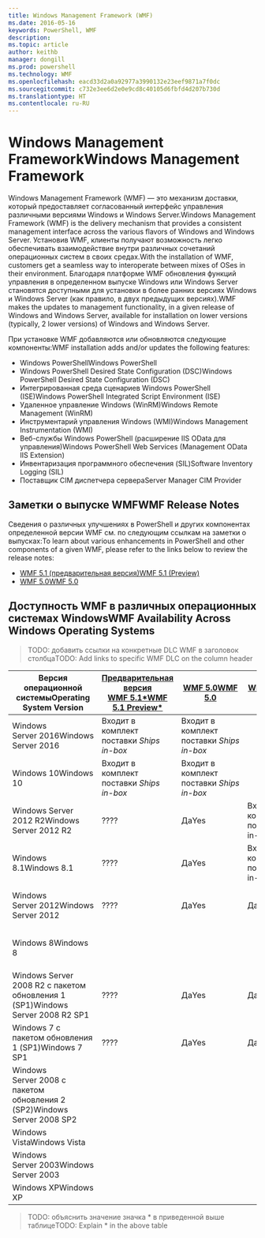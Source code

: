 ```yaml
---
title: Windows Management Framework (WMF)
ms.date: 2016-05-16
keywords: PowerShell, WMF
description: 
ms.topic: article
author: keithb
manager: dongill
ms.prod: powershell
ms.technology: WMF
ms.openlocfilehash: eacd33d2a0a92977a3990132e23eef9871a7f0dc
ms.sourcegitcommit: c732e3ee6d2e0e9cd8c40105d6fbfd4d207b730d
ms.translationtype: HT
ms.contentlocale: ru-RU
---
```

# <a name="windows-management-framework"></a><span data-ttu-id="99a9d-103">Windows Management Framework</span><span class="sxs-lookup"><span data-stu-id="99a9d-103">Windows Management Framework</span></span>

<span data-ttu-id="99a9d-104">Windows Management Framework (WMF) — это механизм доставки, который предоставляет согласованный интерфейс управления различными версиями Windows и Windows Server.</span><span class="sxs-lookup"><span data-stu-id="99a9d-104">Windows Management Framework (WMF) is the delivery mechanism that provides a consistent management interface across the various flavors of Windows and Windows Server.</span></span>
<span data-ttu-id="99a9d-105">Установив WMF, клиенты получают возможность легко обеспечивать взаимодействие внутри различных сочетаний операционных систем в своих средах.</span><span class="sxs-lookup"><span data-stu-id="99a9d-105">With the installation of WMF, customers get a seamless way to interoperate between mixes of OSes in their environment.</span></span>
<span data-ttu-id="99a9d-106">Благодаря платформе WMF обновления функций управления в определенном выпуске Windows или Windows Server становятся доступными для установки в более ранних версиях Windows и Windows Server (как правило, в двух предыдущих версиях).</span><span class="sxs-lookup"><span data-stu-id="99a9d-106">WMF makes the updates to management functionality, in a given release of Windows and Windows Server, available for installation on lower versions (typically, 2 lower versions) of Windows and Windows Server.</span></span>

<span data-ttu-id="99a9d-107">При установке WMF добавляются или обновляются следующие компоненты:</span><span class="sxs-lookup"><span data-stu-id="99a9d-107">WMF installation adds and/or updates the following features:</span></span>

- <span data-ttu-id="99a9d-108">Windows PowerShell</span><span class="sxs-lookup"><span data-stu-id="99a9d-108">Windows PowerShell</span></span>
- <span data-ttu-id="99a9d-109">Windows PowerShell Desired State Configuration (DSC)</span><span class="sxs-lookup"><span data-stu-id="99a9d-109">Windows PowerShell Desired State Configuration (DSC)</span></span>
- <span data-ttu-id="99a9d-110">Интегрированная среда сценариев Windows PowerShell (ISE)</span><span class="sxs-lookup"><span data-stu-id="99a9d-110">Windows PowerShell Integrated Script Environment (ISE)</span></span>
- <span data-ttu-id="99a9d-111">Удаленное управление Windows (WinRM)</span><span class="sxs-lookup"><span data-stu-id="99a9d-111">Windows Remote Management (WinRM)</span></span>
- <span data-ttu-id="99a9d-112">Инструментарий управления Windows (WMI)</span><span class="sxs-lookup"><span data-stu-id="99a9d-112">Windows Management Instrumentation (WMI)</span></span>
- <span data-ttu-id="99a9d-113">Веб-службы Windows PowerShell (расширение IIS OData для управления)</span><span class="sxs-lookup"><span data-stu-id="99a9d-113">Windows PowerShell Web Services (Management OData IIS Extension)</span></span>
- <span data-ttu-id="99a9d-114">Инвентаризация программного обеспечения (SIL)</span><span class="sxs-lookup"><span data-stu-id="99a9d-114">Software Inventory Logging (SIL)</span></span>
- <span data-ttu-id="99a9d-115">Поставщик CIM диспетчера сервера</span><span class="sxs-lookup"><span data-stu-id="99a9d-115">Server Manager CIM Provider</span></span>

## <a name="wmf-release-notes"></a><span data-ttu-id="99a9d-116">Заметки о выпуске WMF</span><span class="sxs-lookup"><span data-stu-id="99a9d-116">WMF Release Notes</span></span>
<span data-ttu-id="99a9d-117">Сведения о различных улучшениях в PowerShell и других компонентах определенной версии WMF см. по следующим ссылкам на заметки о выпусках:</span><span class="sxs-lookup"><span data-stu-id="99a9d-117">To learn about various enhancements in PowerShell and other components of a given WMF, please refer to the links below to review the release notes:</span></span>


- [<span data-ttu-id="99a9d-118">WMF 5.1 (предварительная версия)</span><span class="sxs-lookup"><span data-stu-id="99a9d-118">WMF 5.1 (Preview)</span></span>](5.1/release-notes.md)
- [<span data-ttu-id="99a9d-119">WMF 5.0</span><span class="sxs-lookup"><span data-stu-id="99a9d-119">WMF 5.0</span></span>](5.0/releasenotes.md)


## <a name="wmf-availability-across-windows-operating-systems"></a><span data-ttu-id="99a9d-120">Доступность WMF в различных операционных системах Windows</span><span class="sxs-lookup"><span data-stu-id="99a9d-120">WMF Availability Across Windows Operating Systems</span></span>

><span data-ttu-id="99a9d-121">TODO: добавить ссылки на конкретные DLC WMF в заголовок столбца</span><span class="sxs-lookup"><span data-stu-id="99a9d-121">TODO: Add links to specific WMF DLC on the column header</span></span>

| <span data-ttu-id="99a9d-122">Версия операционной системы</span><span class="sxs-lookup"><span data-stu-id="99a9d-122">Operating System Version</span></span> | [<span data-ttu-id="99a9d-123">Предварительная версия WMF 5.1*</span><span class="sxs-lookup"><span data-stu-id="99a9d-123">WMF 5.1 Preview*</span></span>]() | [<span data-ttu-id="99a9d-124">WMF 5.0</span><span class="sxs-lookup"><span data-stu-id="99a9d-124">WMF 5.0</span></span>]() | [<span data-ttu-id="99a9d-125">WMF 4.0</span><span class="sxs-lookup"><span data-stu-id="99a9d-125">WMF 4.0</span></span>]() |  [<span data-ttu-id="99a9d-126">WMF 3.0</span><span class="sxs-lookup"><span data-stu-id="99a9d-126">WMF 3.0</span></span>]() | [<span data-ttu-id="99a9d-127">WMF (2.0)</span><span class="sxs-lookup"><span data-stu-id="99a9d-127">WMF (2.0)</span></span>]() |
| ------------------------ | ----------- | ----------- | ----------- | ------------ |  ------------- |
| <span data-ttu-id="99a9d-128">Windows Server 2016</span><span class="sxs-lookup"><span data-stu-id="99a9d-128">Windows Server 2016</span></span> | <span data-ttu-id="99a9d-129">Входит в комплект поставки *</span><span class="sxs-lookup"><span data-stu-id="99a9d-129">Ships in-box*</span></span> | <span data-ttu-id="99a9d-130">Входит в комплект поставки *</span><span class="sxs-lookup"><span data-stu-id="99a9d-130">Ships in-box*</span></span> |  |  |  |
| <span data-ttu-id="99a9d-131">Windows 10</span><span class="sxs-lookup"><span data-stu-id="99a9d-131">Windows 10</span></span> | <span data-ttu-id="99a9d-132">Входит в комплект поставки *</span><span class="sxs-lookup"><span data-stu-id="99a9d-132">Ships in-box*</span></span> | <span data-ttu-id="99a9d-133">Входит в комплект поставки *</span><span class="sxs-lookup"><span data-stu-id="99a9d-133">Ships in-box*</span></span>  | | | |  
| <span data-ttu-id="99a9d-134">Windows Server 2012 R2</span><span class="sxs-lookup"><span data-stu-id="99a9d-134">Windows Server 2012 R2</span></span>| <span data-ttu-id="99a9d-135">??</span><span class="sxs-lookup"><span data-stu-id="99a9d-135">??</span></span> | <span data-ttu-id="99a9d-136">Да</span><span class="sxs-lookup"><span data-stu-id="99a9d-136">Yes</span></span> | <span data-ttu-id="99a9d-137">Входит в комплект поставки</span><span class="sxs-lookup"><span data-stu-id="99a9d-137">Ships in-box</span></span> |  |  |
| <span data-ttu-id="99a9d-138">Windows 8.1</span><span class="sxs-lookup"><span data-stu-id="99a9d-138">Windows 8.1</span></span> | <span data-ttu-id="99a9d-139">??</span><span class="sxs-lookup"><span data-stu-id="99a9d-139">??</span></span> | <span data-ttu-id="99a9d-140">Да</span><span class="sxs-lookup"><span data-stu-id="99a9d-140">Yes</span></span> |  <span data-ttu-id="99a9d-141">Входит в комплект поставки</span><span class="sxs-lookup"><span data-stu-id="99a9d-141">Ships in-box</span></span> |  |  |
| <span data-ttu-id="99a9d-142">Windows Server 2012</span><span class="sxs-lookup"><span data-stu-id="99a9d-142">Windows Server 2012</span></span> | <span data-ttu-id="99a9d-143">??</span><span class="sxs-lookup"><span data-stu-id="99a9d-143">??</span></span> | <span data-ttu-id="99a9d-144">Да</span><span class="sxs-lookup"><span data-stu-id="99a9d-144">Yes</span></span> | <span data-ttu-id="99a9d-145">Да</span><span class="sxs-lookup"><span data-stu-id="99a9d-145">Yes</span></span> |  <span data-ttu-id="99a9d-146">Входит в комплект поставки</span><span class="sxs-lookup"><span data-stu-id="99a9d-146">Ships in-box</span></span> | |
| <span data-ttu-id="99a9d-147">Windows 8</span><span class="sxs-lookup"><span data-stu-id="99a9d-147">Windows 8</span></span> |  |  |  | <span data-ttu-id="99a9d-148">Входит в комплект поставки</span><span class="sxs-lookup"><span data-stu-id="99a9d-148">Ships in-box</span></span> | |
| <span data-ttu-id="99a9d-149">Windows Server 2008 R2 с пакетом обновления 1 (SP1)</span><span class="sxs-lookup"><span data-stu-id="99a9d-149">Windows Server 2008 R2 SP1</span></span> | <span data-ttu-id="99a9d-150">??</span><span class="sxs-lookup"><span data-stu-id="99a9d-150">??</span></span> | <span data-ttu-id="99a9d-151">Да</span><span class="sxs-lookup"><span data-stu-id="99a9d-151">Yes</span></span> | <span data-ttu-id="99a9d-152">Да</span><span class="sxs-lookup"><span data-stu-id="99a9d-152">Yes</span></span> |  <span data-ttu-id="99a9d-153">Да</span><span class="sxs-lookup"><span data-stu-id="99a9d-153">Yes</span></span>| <span data-ttu-id="99a9d-154">Входит в комплект поставки</span><span class="sxs-lookup"><span data-stu-id="99a9d-154">Ships in-box</span></span> |
| <span data-ttu-id="99a9d-155">Windows 7 с пакетом обновления 1 (SP1)</span><span class="sxs-lookup"><span data-stu-id="99a9d-155">Windows 7 SP1</span></span>  | <span data-ttu-id="99a9d-156">??</span><span class="sxs-lookup"><span data-stu-id="99a9d-156">??</span></span> | <span data-ttu-id="99a9d-157">Да</span><span class="sxs-lookup"><span data-stu-id="99a9d-157">Yes</span></span> | <span data-ttu-id="99a9d-158">Да</span><span class="sxs-lookup"><span data-stu-id="99a9d-158">Yes</span></span> | <span data-ttu-id="99a9d-159">Да</span><span class="sxs-lookup"><span data-stu-id="99a9d-159">Yes</span></span> | <span data-ttu-id="99a9d-160">Входит в комплект поставки</span><span class="sxs-lookup"><span data-stu-id="99a9d-160">Ships in-box</span></span> |
| <span data-ttu-id="99a9d-161">Windows Server 2008 с пакетом обновления 2 (SP2)</span><span class="sxs-lookup"><span data-stu-id="99a9d-161">Windows Server 2008 SP2</span></span> | | | | <span data-ttu-id="99a9d-162">Да</span><span class="sxs-lookup"><span data-stu-id="99a9d-162">Yes</span></span> | <span data-ttu-id="99a9d-163">Да</span><span class="sxs-lookup"><span data-stu-id="99a9d-163">Yes</span></span> |
| <span data-ttu-id="99a9d-164">Windows Vista</span><span class="sxs-lookup"><span data-stu-id="99a9d-164">Windows Vista</span></span> | | | | | <span data-ttu-id="99a9d-165">Да</span><span class="sxs-lookup"><span data-stu-id="99a9d-165">Yes</span></span> |
| <span data-ttu-id="99a9d-166">Windows Server 2003</span><span class="sxs-lookup"><span data-stu-id="99a9d-166">Windows Server 2003</span></span>| | | |  | <span data-ttu-id="99a9d-167">Да</span><span class="sxs-lookup"><span data-stu-id="99a9d-167">Yes</span></span> |
| <span data-ttu-id="99a9d-168">Windows XP</span><span class="sxs-lookup"><span data-stu-id="99a9d-168">Windows XP</span></span> | | | |  | <span data-ttu-id="99a9d-169">Да</span><span class="sxs-lookup"><span data-stu-id="99a9d-169">Yes</span></span> |

><span data-ttu-id="99a9d-170">TODO: объяснить значение значка * в приведенной выше таблице</span><span class="sxs-lookup"><span data-stu-id="99a9d-170">TODO: Explain * in the above table</span></span>
